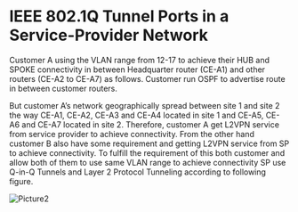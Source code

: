 # IEEE 802.1Q Tunnel Ports in a Service-Provider Network

Customer A using the VLAN range from 12-17 to achieve their HUB and SPOKE connectivity in between Headquarter router (CE-A1) and other routers (CE-A2 to CE-A7) as follows. Customer run OSPF to advertise route in between customer routers.

But customer A’s network geographically spread between site 1 and site 2 the way CE-A1, CE-A2, CE-A3 and CE-A4 located in site 1 and CE-A5, CE-A6 and CE-A7 located in site 2. Therefore, customer A get L2VPN service from service provider to achieve connectivity. From the other hand customer B also have some requirement and getting L2VPN service from SP to achieve connectivity. To fulfill the requirement of this both customer and allow both of them to use same VLAN range to achieve connectivity SP use Q-in-Q Tunnels and Layer 2 Protocol Tunneling according to following figure.

![Picture2](https://user-images.githubusercontent.com/55949652/102805337-15f4cf00-43e1-11eb-823f-27f9559a3872.png)





